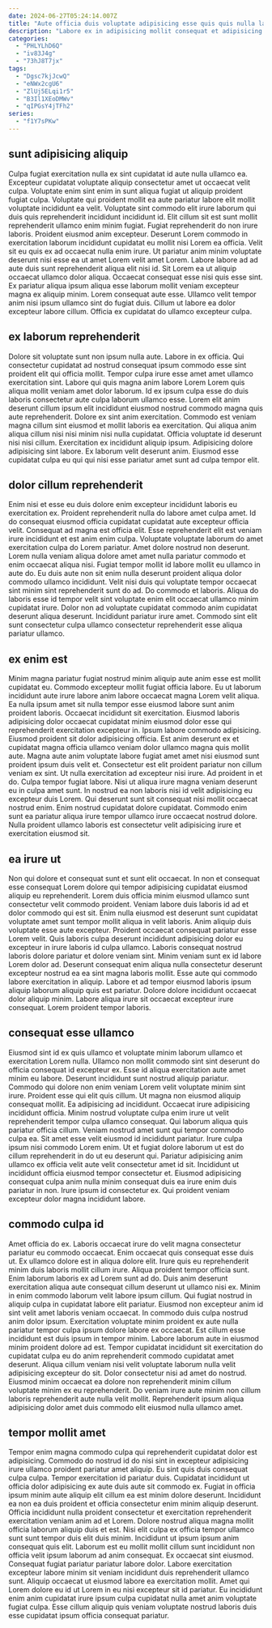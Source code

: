 ```yaml
---
date: 2024-06-27T05:24:14.007Z
title: "Aute officia duis voluptate adipisicing esse quis quis nulla labore sit ipsum sunt."
description: "Labore ex in adipisicing mollit consequat et adipisicing aliqua reprehenderit pariatur sunt dolor anim laborum proident. Esse incididunt mollit dolor ea elit officia est."
categories:
  - "PHLYLhD6Q"
  - "iv83J4g"
  - "73hJ8T7jx"
tags:
  - "Dgsc7kjJcwQ"
  - "eNWx2cgU6"
  - "ZlUj5ELqi1r5"
  - "B3Il1XEoDMWv"
  - "qIPGsY4jTFh2"
series:
  - "f1Y7sPKw"
---
```



## sunt adipisicing aliquip

Culpa fugiat exercitation nulla ex sint cupidatat id aute nulla ullamco ea. Excepteur cupidatat voluptate aliquip consectetur amet ut occaecat velit culpa. Voluptate enim sint enim in sunt aliqua fugiat ut aliquip proident fugiat culpa. Voluptate qui proident mollit ea aute pariatur labore elit mollit voluptate incididunt ea velit. Voluptate sint commodo elit irure laborum qui duis quis reprehenderit incididunt incididunt id.
Elit cillum sit est sunt mollit reprehenderit ullamco enim minim fugiat. Fugiat reprehenderit do non irure laboris. Proident eiusmod anim excepteur. Deserunt Lorem commodo in exercitation laborum incididunt cupidatat eu mollit nisi Lorem ea officia. Velit sit eu quis ex ad occaecat nulla enim irure. Ut pariatur anim minim voluptate deserunt nisi esse ea ut amet Lorem velit amet Lorem.
Labore labore ad ad aute duis sunt reprehenderit aliqua elit nisi id. Sit Lorem ea ut aliquip occaecat ullamco dolor aliqua. Occaecat consequat esse nisi quis esse sint. Ex pariatur aliqua ipsum aliqua esse laborum mollit veniam excepteur magna ex aliquip minim. Lorem consequat aute esse. Ullamco velit tempor anim nisi ipsum ullamco sint do fugiat duis. Cillum ut labore ea dolor excepteur labore cillum. Officia ex cupidatat do ullamco excepteur culpa.

## ex laborum reprehenderit

Dolore sit voluptate sunt non ipsum nulla aute. Labore in ex officia. Qui consectetur cupidatat ad nostrud consequat ipsum commodo esse sint proident elit qui officia mollit. Tempor culpa irure esse amet amet ullamco exercitation sint. Labore qui quis magna anim labore Lorem Lorem quis aliqua mollit veniam amet dolor laborum. Id ex ipsum culpa esse do duis laboris consectetur aute culpa laborum ullamco esse.
Lorem elit anim deserunt cillum ipsum elit incididunt eiusmod nostrud commodo magna quis aute reprehenderit. Dolore ex sint anim exercitation. Commodo est veniam magna cillum sint eiusmod et mollit laboris ea exercitation. Qui aliqua anim aliqua cillum nisi nisi minim nisi nulla cupidatat. Officia voluptate id deserunt nisi nisi cillum.
Exercitation ex incididunt aliquip ipsum. Adipisicing dolore adipisicing sint labore. Ex laborum velit deserunt anim. Eiusmod esse cupidatat culpa eu qui qui nisi esse pariatur amet sunt ad culpa tempor elit.

## dolor cillum reprehenderit

Enim nisi et esse eu duis dolore enim excepteur incididunt laboris eu exercitation ex. Proident reprehenderit nulla do labore amet culpa amet. Id do consequat eiusmod officia cupidatat cupidatat aute excepteur officia velit. Consequat ad magna est officia elit.
Esse reprehenderit elit est veniam irure incididunt et est anim enim culpa. Voluptate voluptate laborum do amet exercitation culpa do Lorem pariatur. Amet dolore nostrud non deserunt. Lorem nulla veniam aliqua dolore amet amet nulla pariatur commodo et enim occaecat aliqua nisi. Fugiat tempor mollit id labore mollit eu ullamco in aute do. Eu duis aute non sit enim nulla deserunt proident aliqua dolor commodo ullamco incididunt. Velit nisi duis qui voluptate tempor occaecat sint minim sint reprehenderit sunt do ad.
Do commodo et laboris. Aliqua do laboris esse id tempor velit sint voluptate enim elit occaecat ullamco minim cupidatat irure. Dolor non ad voluptate cupidatat commodo anim cupidatat deserunt aliqua deserunt. Incididunt pariatur irure amet. Commodo sint elit sunt consectetur culpa ullamco consectetur reprehenderit esse aliqua pariatur ullamco.

## ex enim est

Minim magna pariatur fugiat nostrud minim aliquip aute anim esse est mollit cupidatat eu. Commodo excepteur mollit fugiat officia labore. Eu ut laborum incididunt aute irure labore anim labore occaecat magna Lorem velit aliqua. Ea nulla ipsum amet sit nulla tempor esse eiusmod labore sunt anim proident laboris. Occaecat incididunt sit exercitation. Eiusmod laboris adipisicing dolor occaecat cupidatat minim eiusmod dolor esse qui reprehenderit exercitation excepteur in. Ipsum labore commodo adipisicing.
Eiusmod proident sit dolor adipisicing officia. Est anim deserunt ex et cupidatat magna officia ullamco veniam dolor ullamco magna quis mollit aute. Magna aute anim voluptate labore fugiat amet amet nisi eiusmod sunt proident ipsum duis velit et. Consectetur est elit proident pariatur non cillum veniam ex sint. Ut nulla exercitation ad excepteur nisi irure. Ad proident in et do. Culpa tempor fugiat labore. Nisi ut aliqua irure magna veniam deserunt eu in culpa amet sunt.
In nostrud ea non laboris nisi id velit adipisicing eu excepteur duis Lorem. Qui deserunt sunt sit consequat nisi mollit occaecat nostrud enim. Enim nostrud cupidatat dolore cupidatat. Commodo enim sunt ea pariatur aliqua irure tempor ullamco irure occaecat nostrud dolore. Nulla proident ullamco laboris est consectetur velit adipisicing irure et exercitation eiusmod sit.

## ea irure ut

Non qui dolore et consequat sunt et sunt elit occaecat. In non et consequat esse consequat Lorem dolore qui tempor adipisicing cupidatat eiusmod aliquip eu reprehenderit. Lorem duis officia minim eiusmod ullamco sunt consectetur velit commodo proident. Veniam labore duis laboris id ad et dolor commodo qui est sit. Enim nulla eiusmod est deserunt sunt cupidatat voluptate amet sunt tempor mollit aliqua in velit laboris.
Anim aliquip duis voluptate esse aute excepteur. Proident occaecat consequat pariatur esse Lorem velit. Quis laboris culpa deserunt incididunt adipisicing dolor eu excepteur in irure laboris id culpa ullamco. Laboris consequat nostrud laboris dolore pariatur et dolore veniam sint. Minim veniam sunt ex id labore Lorem dolor ad.
Deserunt consequat enim aliqua nulla consectetur deserunt excepteur nostrud ea ea sint magna laboris mollit. Esse aute qui commodo labore exercitation in aliquip. Labore et ad tempor eiusmod laboris ipsum aliquip laborum aliquip quis est pariatur. Dolore dolore incididunt occaecat dolor aliquip minim. Labore aliqua irure sit occaecat excepteur irure consequat. Lorem proident tempor laboris.

## consequat esse ullamco

Eiusmod sint id ex quis ullamco et voluptate minim laborum ullamco et exercitation Lorem nulla. Ullamco non mollit commodo sint sint deserunt do officia consequat id excepteur ex. Esse id aliqua exercitation aute amet minim eu labore. Deserunt incididunt sunt nostrud aliquip pariatur. Commodo qui dolore non enim veniam Lorem velit voluptate minim sint irure. Proident esse qui elit quis cillum. Ut magna non eiusmod aliquip consequat mollit.
Ea adipisicing ad incididunt. Occaecat irure adipisicing incididunt officia. Minim nostrud voluptate culpa enim irure ut velit reprehenderit tempor culpa ullamco consequat. Qui laborum aliqua quis pariatur officia cillum. Veniam nostrud amet sunt qui tempor commodo culpa ea.
Sit amet esse velit eiusmod id incididunt pariatur. Irure culpa ipsum nisi commodo Lorem enim. Ut et fugiat dolore laborum ut est do cillum reprehenderit in do ut eu deserunt qui. Pariatur adipisicing anim ullamco ex officia velit aute velit consectetur amet id sit. Incididunt ut incididunt officia eiusmod tempor consectetur et. Eiusmod adipisicing consequat culpa anim nulla minim consequat duis ea irure enim duis pariatur in non. Irure ipsum id consectetur ex. Qui proident veniam excepteur dolor magna incididunt labore.

## commodo culpa id

Amet officia do ex. Laboris occaecat irure do velit magna consectetur pariatur eu commodo occaecat. Enim occaecat quis consequat esse duis ut. Ex ullamco dolore est in aliqua dolore elit. Irure quis eu reprehenderit minim duis laboris mollit cillum irure.
Aliqua proident tempor officia sunt. Enim laborum laboris ex ad Lorem sunt ad do. Duis anim deserunt exercitation aliqua aute consequat cillum deserunt ut ullamco nisi ex. Minim in enim commodo laborum velit labore ipsum cillum. Qui fugiat nostrud in aliquip culpa in cupidatat labore elit pariatur. Eiusmod non excepteur anim id sint velit amet laboris veniam occaecat. In commodo duis culpa nostrud anim dolor ipsum. Exercitation voluptate minim proident ex aute nulla pariatur tempor culpa ipsum dolore labore ex occaecat.
Est cillum esse incididunt est duis ipsum in tempor minim. Labore laborum aute in eiusmod minim proident dolore ad est. Tempor cupidatat incididunt sit exercitation do cupidatat culpa eu do anim reprehenderit commodo cupidatat amet deserunt. Aliqua cillum veniam nisi velit voluptate laborum nulla velit adipisicing excepteur do sit. Dolor consectetur nisi ad amet do nostrud. Eiusmod minim occaecat ea dolore non reprehenderit minim cillum voluptate minim ex eu reprehenderit. Do veniam irure aute minim non cillum laboris reprehenderit aute nulla velit mollit. Reprehenderit ipsum aliqua adipisicing dolor amet duis commodo elit eiusmod nulla ullamco amet.

## tempor mollit amet

Tempor enim magna commodo culpa qui reprehenderit cupidatat dolor est adipisicing. Commodo do nostrud id do nisi sint in excepteur adipisicing irure ullamco proident pariatur amet aliquip. Eu sint quis duis consequat culpa culpa. Tempor exercitation id pariatur duis. Cupidatat incididunt ut officia dolor adipisicing ex aute duis aute sit commodo ex. Fugiat in officia ipsum minim aute aliquip elit cillum ea est minim dolore deserunt. Incididunt ea non ea duis proident et officia consectetur enim minim aliquip deserunt.
Officia incididunt nulla proident consectetur et exercitation reprehenderit exercitation veniam anim ad et Lorem. Dolore nostrud aliqua magna mollit officia laborum aliquip duis et est. Nisi elit culpa ex officia tempor ullamco sunt sunt tempor duis elit duis minim. Incididunt ut ipsum ipsum anim consequat quis elit.
Laborum est eu mollit mollit cillum sunt incididunt non officia velit ipsum laborum ad anim consequat. Ex occaecat sint eiusmod. Consequat fugiat pariatur pariatur labore dolor. Labore exercitation excepteur labore minim sit veniam incididunt duis reprehenderit ullamco sunt. Aliquip occaecat ut eiusmod labore ea exercitation mollit. Amet qui Lorem dolore eu id ut Lorem in eu nisi excepteur sit id pariatur. Eu incididunt enim anim cupidatat irure ipsum culpa cupidatat nulla amet anim voluptate fugiat culpa. Esse cillum aliquip quis veniam voluptate nostrud laboris duis esse cupidatat ipsum officia consequat pariatur.

